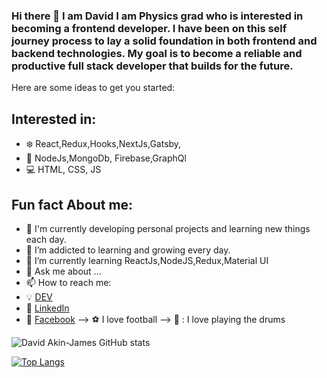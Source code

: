 ### Hi there 👋 I am David I am Physics grad who is interested in becoming a frontend developer. I have been on this self journey process to lay a solid foundation in both frontend and backend technologies. My goal is to become a reliable and productive full stack developer that builds for the future.

Here are some ideas to get you started:


## Interested in: 
* :snowflake:  React,Redux,Hooks,NextJs,Gatsby,
* :iphone: NodeJs,MongoDb, Firebase,GraphQl
* :computer: HTML, CSS, JS

## Fun fact About me:

- 🔭 I'm currently developing personal projects and learning new things each day.
 - 🌱 I’m addicted to learning and growing every day.
- 🌱 I’m currently learning ReactJs,NodeJS,Redux,Material UI
- 💬 Ask me about ...
- 📫 How to reach me:
-  :bulb: [DEV](https://dev.to/davidakinjames)
-  :office: [LinkedIn](https://www.linkedin.com/in/akinwande-david-akin-james-58b411198/)
-  :speech_balloon: [Facebook](https://web.facebook.com/david.akinjames.5/)
--> :soccer: I love football
--> :drum: : I love playing the drums



![David Akin-James GitHub stats](https://github-readme-stats.vercel.app/api?username=DavidAkinJames&show_icons=true&theme=onedark)


[![Top Langs](https://github-readme-stats.vercel.app/api/top-langs/?username=DavidAkinJames)](https://github.com/anuraghazra/github-readme-stats)
